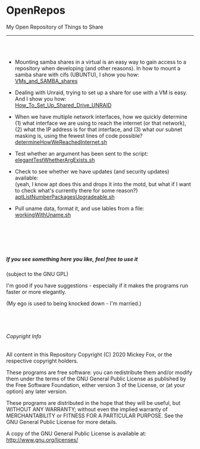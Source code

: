 # OpenRepos
My Open Repository of Things to Share
<hr>
<br><br>
  
- Mounting samba shares in a virtual is an easy way to gain access to a repository when developing
  (and other reasons). In how to mount a samba share with cifs (UBUNTU), I show you how:<br>
  [VMs_and_SAMBA_shares](VMs_and_SAMBA_shares)

- Dealing with Unraid, trying to set up a share for use with a VM is easy. And I show you how:<br>
  [How_To_Set_Up_Shared_Drive_UNRAID](How_To_Set_Up_Shared_Drive_UNRAID)
  
- When we have multiple network interfaces, how we quickly determine (1) what interface we 
  are using to reach the internet (or that network), (2) what the IP address is for that interface,
  and (3) what our subnet masking is, using the fewest lines of code possible?<br>
  [determineHowWeReachedInternet.sh](determineHowWeReachedInternet.sh)  
  
- Test whether an argument has been sent to the script:<br>
  [elegantTestWhetherArgExists.sh](elegantTestWhetherArgExists.sh)
 
- Check to see whether we have updates (and security updates) available:<br>
  (yeah, I know apt does this and drops it into the motd, but what if I want to check what's currently there for some reason?)<br>
  [aptListNumberPackagesUpgradeable.sh](aptListNumberPackagesUpgradeable.sh)
  
 - Pull uname data, format it, and use lables from a file:<br>
   [workingWithUname.sh](workingWithUname.sh)
   
<br><br><br><br>
##### If you see something here you like, feel free to use it
(subject to the GNU GPL)

I'm good if you have suggestions - especially if it makes the programs run faster or more elegantly.

(My ego is used to being knocked down - I'm married.)
<br><br><br><br>    
###### Copyright Info
All content in this Repository Copyright (C) 2020 Mickey Fox, or the respective copyright holders.

These programs are free software: you can redistribute them and/or modify them under the terms of the GNU General Public License as published by the Free Software Foundation, either version 3 of the License, or (at your option) any later version.

These programs are distributed in the hope that they will be useful, but WITHOUT ANY WARRANTY; without even the implied warranty of MERCHANTABILITY or FITNESS FOR A PARTICULAR PURPOSE. See the GNU General Public License for more details.

A copy of the GNU General Public License is available at: <http://www.gnu.org/licenses/>
